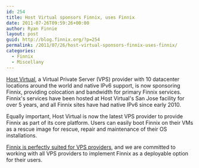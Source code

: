 ```yaml
---
id: 254
title: Host Virtual sponsors Finnix, uses Finnix
date: 2011-07-26T09:59:26+00:00
author: Ryan Finnie
layout: post
guid: http://blog.finnix.org/?p=254
permalink: /2011/07/26/host-virtual-sponsors-finnix-uses-finnix/
categories:
  - Finnix
  - Miscellany
---
```

[Host Virtual](http://vr.org/), a Virtual Private Server (VPS) provider with 10 datacenter locations around the world and native IPv6 support, is now sponsoring Finnix, providing colocation and bandwidth for primary Finnix services. Finnix's services have been hosted at Host Virtual's San Jose facility for over 5 years, and all Finnix sites have had native IPv6 since early 2010.

Equally important, Host Virtual is now the latest VPS provider to provide Finnix as part of its core platform. Users can easily boot Finnix on their VMs as a rescue image for rescue, repair and maintenance of their OS installations.

[Finnix is perfectly suited for VPS providers](http://blog.finnix.org/2011/01/07/finnix-perfect-for-vps-providers/), and we are committed to working with all VPS providers to implement Finnix as a deployable option for their users.
